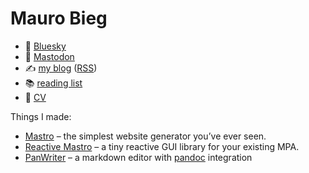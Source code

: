 # Mauro Bieg

- 🦋 [Bluesky](https://bsky.app/profile/mb21.bsky.social)
- 🦣 [Mastodon](https://hachyderm.io/@mb21)
- ✍️ [my blog](http://mb21.github.io/blog/) ([RSS](https://mb21.github.io/blog/feed.xml))
- 📚 [reading list](https://github.com/mb21/reading-list#readme)
- 📄 [CV](https://github.com/mb21/mb21.github.io/blob/master/cv/cv.md)

Things I made:

- [Mastro](https://mastrojs.github.io/) – the simplest website generator you’ve ever seen.
- [Reactive Mastro](https://github.com/mb21/mastro/tree/main/src/reactive#reactive-mastro) – a tiny reactive GUI library for your existing MPA.
- [PanWriter](https://panwriter.com/) – a markdown editor with [pandoc](https://pandoc.org/) integration

